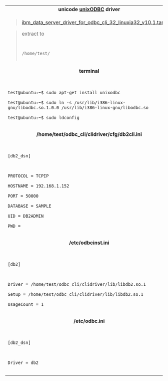 <table border='0'>

<tr><td align='center'>
<b>unicode <a href='http://en.wikipedia.org/wiki/UnixODBC'>unixODBC</a> driver</b>
</td></tr>

<tr><td>
<blockquote><a href='http://www.ibm.com/Search/?q=download+latest+ODBC+driver'>ibm_data_server_driver_for_odbc_cli_32_linuxia32_v10.1.tar.gz</a></blockquote>

<blockquote>extract to<br>
<pre><code><br>
/home/test/<br>
</code></pre>
</td></tr></blockquote>

<tr><td align='center'>
<b>terminal</b>
</td></tr>

<tr><td><pre><code><br>
test@ubuntu:~$ sudo apt-get install unixodbc<br>
test@ubuntu:~$ sudo ln -s /usr/lib/i386-linux-gnu/libodbc.so.1.0.0 /usr/lib/i386-linux-gnu/libodbc.so<br>
test@ubuntu:~$ sudo ldconfig<br>
</code></pre></td></tr>

<tr><td align='center'>
<b>/home/test/odbc_cli/clidriver/cfg/db2cli.ini</b>
</td></tr>

<tr><td><pre><code><br>
[db2_dsn]<br>
<br>
PROTOCOL = TCPIP<br>
HOSTNAME = 192.168.1.152<br>
PORT = 50000<br>
DATABASE = SAMPLE<br>
UID = DB2ADMIN<br>
PWD =<br>
</code></pre></td></tr>

<tr><td align='center'>
<b>/etc/odbcinst.ini</b>
</td></tr>

<tr><td><pre><code><br>
[db2]<br>
<br>
Driver = /home/test/odbc_cli/clidriver/lib/libdb2.so.1<br>
Setup = /home/test/odbc_cli/clidriver/lib/libdb2.so.1<br>
UsageCount = 1<br>
</code></pre></td></tr>

<tr><td align='center'><b>/etc/odbc.ini</b>
</td></tr>

<tr><td><pre><code><br>
[db2_dsn]<br>
<br>
Driver = db2<br>
</code></pre></td></tr>

</table>